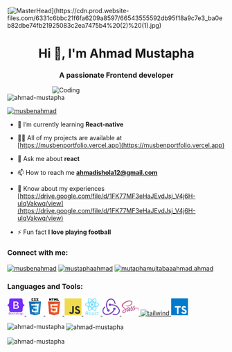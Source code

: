 [![MasterHead](https://1.bp.blogspot.com/-7A4WynwLsM...)](https://cdn.prod.website-files.com/6331c6bbc21f6fa6209a8597/66543555592db95f18a9c7e3_ba0eb82dbe74fb21925083c2ea7475b4%20(2)%20(1).jpg)
<h1 align="center">Hi 👋, I'm Ahmad Mustapha</h1>
<h3 align="center">A passionate Frontend developer</h3>
<img align='right' alt='Coding' width='400' src='https://cdn.dribbble.com/users/1162077/screenshots/3848914/programmer.gif'/>

<p align="left"> <img src="https://komarev.com/ghpvc/?username=ahmad-mustapha&label=Profile%20views&color=0e75b6&style=flat" alt="ahmad-mustapha" /> </p>

<p align="left"> <a href="https://twitter.com/musbenahmad" target="blank"><img src="https://img.shields.io/twitter/follow/musbenahmad?logo=twitter&style=for-the-badge" alt="musbenahmad" /></a> </p>

- 🌱 I’m currently learning **React-native**

- 👨‍💻 All of my projects are available at [https://musbenportfolio.vercel.app](https://musbenportfolio.vercel.app)

- 💬 Ask me about **react**

- 📫 How to reach me **ahmadishola12@gmail.com**

- 📄 Know about my experiences [https://drive.google.com/file/d/1FK77MF3eHaJEvdJsj_V4j6H-uIqVakwq/view](https://drive.google.com/file/d/1FK77MF3eHaJEvdJsj_V4j6H-uIqVakwq/view)

- ⚡ Fun fact **I love playing football**

<h3 align="left">Connect with me:</h3>
<p align="left">
<a href="https://twitter.com/musbenahmad" target="blank"><img align="center" src="https://raw.githubusercontent.com/rahuldkjain/github-profile-readme-generator/master/src/images/icons/Social/twitter.svg" alt="musbenahmad" height="30" width="40" /></a>
<a href="https://linkedin.com/in/mustaphaahmad" target="blank"><img align="center" src="https://raw.githubusercontent.com/rahuldkjain/github-profile-readme-generator/master/src/images/icons/Social/linked-in-alt.svg" alt="mustaphaahmad" height="30" width="40" /></a>
<a href="https://fb.com/mutaphamujtabaaahmad.ahmad" target="blank"><img align="center" src="https://raw.githubusercontent.com/rahuldkjain/github-profile-readme-generator/master/src/images/icons/Social/facebook.svg" alt="mutaphamujtabaaahmad.ahmad" height="30" width="40" /></a>
</p>

<h3 align="left">Languages and Tools:</h3>
<p align="left"> <a href="https://getbootstrap.com" target="_blank" rel="noreferrer"> <img src="https://raw.githubusercontent.com/devicons/devicon/master/icons/bootstrap/bootstrap-plain-wordmark.svg" alt="bootstrap" width="40" height="40"/> </a> <a href="https://www.w3schools.com/css/" target="_blank" rel="noreferrer"> <img src="https://raw.githubusercontent.com/devicons/devicon/master/icons/css3/css3-original-wordmark.svg" alt="css3" width="40" height="40"/> </a> <a href="https://www.w3.org/html/" target="_blank" rel="noreferrer"> <img src="https://raw.githubusercontent.com/devicons/devicon/master/icons/html5/html5-original-wordmark.svg" alt="html5" width="40" height="40"/> </a> <a href="https://developer.mozilla.org/en-US/docs/Web/JavaScript" target="_blank" rel="noreferrer"> <img src="https://raw.githubusercontent.com/devicons/devicon/master/icons/javascript/javascript-original.svg" alt="javascript" width="40" height="40"/> </a> <a href="https://reactjs.org/" target="_blank" rel="noreferrer"> <img src="https://raw.githubusercontent.com/devicons/devicon/master/icons/react/react-original-wordmark.svg" alt="react" width="40" height="40"/> </a> <a href="https://redux.js.org" target="_blank" rel="noreferrer"> <img src="https://raw.githubusercontent.com/devicons/devicon/master/icons/redux/redux-original.svg" alt="redux" width="40" height="40"/> </a> <a href="https://sass-lang.com" target="_blank" rel="noreferrer"> <img src="https://raw.githubusercontent.com/devicons/devicon/master/icons/sass/sass-original.svg" alt="sass" width="40" height="40"/> </a> <a href="https://tailwindcss.com/" target="_blank" rel="noreferrer"> <img src="https://www.vectorlogo.zone/logos/tailwindcss/tailwindcss-icon.svg" alt="tailwind" width="40" height="40"/> </a> <a href="https://www.typescriptlang.org/" target="_blank" rel="noreferrer"> <img src="https://raw.githubusercontent.com/devicons/devicon/master/icons/typescript/typescript-original.svg" alt="typescript" width="40" height="40"/> </a> </p>

<p><img align="left" src="https://github-readme-stats.vercel.app/api/top-langs?username=ahmad-mustapha&show_icons=true&locale=en&layout=compact" alt="ahmad-mustapha" /></p>

<p>&nbsp;<img align="center" src="https://github-readme-stats.vercel.app/api?username=ahmad-mustapha&show_icons=true&locale=en" alt="ahmad-mustapha" /></p>

<p><img align="center" src="https://github-readme-streak-stats.herokuapp.com/?user=ahmad-mustapha&" alt="ahmad-mustapha" /></p>
